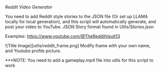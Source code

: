*Reddit Video Generator*

You need to add Reddit style stories to the JSON file (Or set up LLAMA locally for local generation), and this script will automatically generate, and post your video to YouTube. 
JSON Story format found in Utils/Stories.json

Examples: https://www.youtube.com/@TheRedditVault13

![Title Image][utils/reddit_frame.png]
Modify frame with your own name, and Youtube profile picture.


***NOTE: You need to add a gameplay.mp4 file into utils for this script to work

